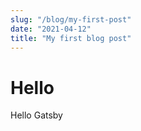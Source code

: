 ```yaml
---
slug: "/blog/my-first-post"
date: "2021-04-12"
title: "My first blog post"
---
```


# Hello

Hello Gatsby
